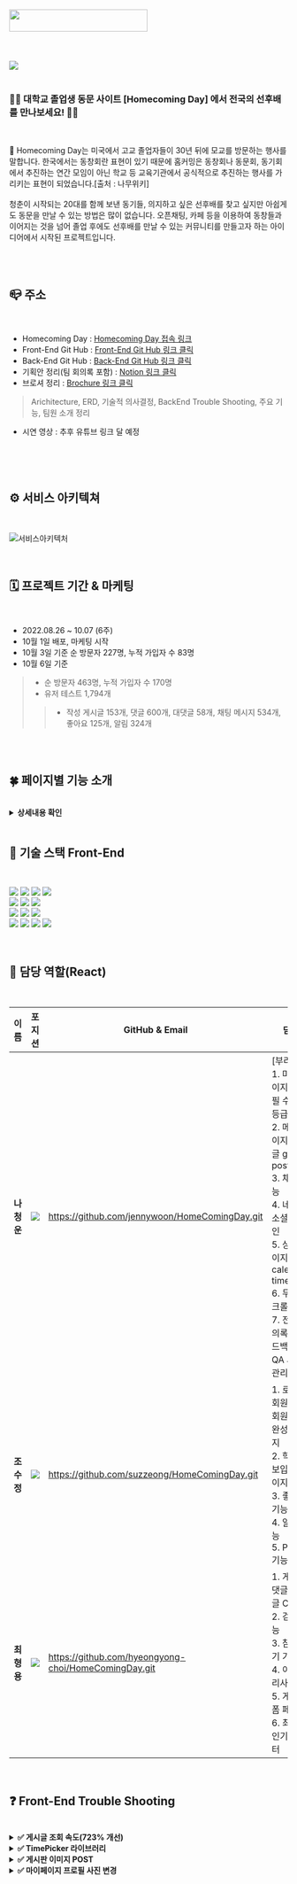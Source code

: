 <!-- # 🏫 Homecoming Day -->

# <img src="https://user-images.githubusercontent.com/109018926/193449320-c1ffb73a-c554-4870-8497-a8348c6b1a3b.png" width="250px" height="40px">
<br/>
<br/>

<img src="https://user-images.githubusercontent.com/109018926/193449385-70608a7e-5b44-49e1-9c08-f168783f5a22.png" >

<br/>
<br/>

### 👩‍🎓 대학교 졸업생 동문 사이트 [Homecoming Day] 에서 전국의 선후배를 만나보세요! 👨‍🎓

<br/>

🏫 Homecoming Day는 미국에서 고교 졸업자들이 30년 뒤에 모교를 방문하는 행사를 말합니다. 한국에서는 동창회란 표현이 있기 때문에 홈커밍은 동창회나 동문회, 동기회에서 추진하는 연간 모임이 아닌 학교 등 교육기관에서 공식적으로 추진하는 행사를 가리키는 표현이 되었습니다.[출처 : 나무위키]
<br/>
<br/>
청춘이 시작되는 20대를 함께 보낸 동기들, 의지하고 싶은 선후배를 찾고 싶지만 아쉽게도 동문을 만날 수 있는 방법은 많이 없습니다. 오픈채팅, 카페 등을 이용하여 동창들과 이어지는 것을 넘어 졸업 후에도 선후배를 만날 수 있는 커뮤니티를 만들고자 하는 아이디어에서 시작된 프로젝트입니다.

<br/>
<br/>

## 📪 주소
<br/>

- Homecoming Day : [Homecoming Day 접속 링크](https://www.homecomingdaycare.com/)
- Front-End Git Hub : [Front-End Git Hub 링크 클릭](https://github.com/jennywoon/HomeComingDay.git)
- Back-End Git Hub : [Back-End Git Hub 링크 클릭](https://github.com/251643/HomecomingDay.git)
- 기획안 정리(팀 회의록 포함) : [Notion 링크 클릭](https://prairie-scion-76d.notion.site/1-194af719c75a4851b4bdb7d3e38f6bde)
- 브로셔 정리 : [Brochure 링크 클릭](https://neon-hub-f15.notion.site/Homecoming-Day-ef7d1c50568e4adc9ae05af11159197d)
> Arichitecture, ERD, 기술적 의사결정, BackEnd Trouble Shooting, 주요 기능, 팀원 소개 정리
- 시연 영상 : 추후 유튜브 링크 달 예정
<br/>
<br/>
<br/>

## ⚙ 서비스 아키텍쳐

<br/>

![서비스아키텍처](https://user-images.githubusercontent.com/109018926/193449550-206751e5-a40c-4325-a7ee-80990fbd328d.png)

<br/>

## 🗓 프로젝트 기간 & 마케팅

<br/>

- 2022.08.26 ~ 10.07 (6주)
- 10월 1일 배포, 마케팅 시작
- 10월 3일 기준 순 방문자 227명, 누적 가입자 수 83명
- 10월 6일 기준<br/>
> - 순 방문자 463명, 누적 가입자 수 170명<br/>
> - 유저 테스트 1,794개
>> - 작성 게시글 153개, 댓글 600개, 대댓글 58개, 채팅 메시지 534개, 좋아요 125개, 알림 324개

<br/>
<br/>

## 🍀 페이지별 기능 소개
<br/>

<details>
<summary><b>상세내용 확인</b></summary>
<br/>

### 📲 로그인, 회원가입 페이지

<br/>

- 일반 로그인 기능
- 네이버 소셜 로그인

<br/>

![회원가입1](https://user-images.githubusercontent.com/109018926/190409932-2eaae376-01ff-4e28-af60-7547cceaaa9c.png)

</br>

- 이메일 인증 기능

<br/>

![회원가입2](https://user-images.githubusercontent.com/109018926/190410047-e55e3b85-e954-43c1-9760-feb7c6664392.png)

<br/>

- 학교, 학과, 학번을 기재하는 정보 입력 페이지

<br/>

![학교정보](https://user-images.githubusercontent.com/109018926/190411088-537def90-9c8b-412b-87ba-6d4cffa25227.png)

<br/>

### 🗒 메인 페이지 및 게시글 작성 페이지

- 같은 학교 학생들만 볼 수 있는 학교별 페이지 기능 구현, 다른 학교일 경우 접근 불가
- 도움요청, 정보공유, 만남일정, 자유토크 네 가지 게시판 CRUD 구현
- 한 가지 폼 안에서 네 개의 게시판 POST 되도록 구현

<br/>

![메인_글쓰기](https://user-images.githubusercontent.com/109018926/190411952-14e71a20-2143-4279-9758-c925b0b2a5e4.png)

<br/>

### 📂 도움요청, 정보공유, 만남일정, 자유토크를 동문들과 나누는 게시판

- 게시글 수정, 삭제 기능 
- 댓글, 대댓글
- 좋아요 기능

<br/>

![게시글상세](https://user-images.githubusercontent.com/109018926/190413074-04f3c553-b576-4ed3-8432-e3384b5ee5a7.png)

<br/>

### 🔍 검색 페이지, 채팅 페이지

- 게시글 Title별 검색 기능 구현
- 동문들끼리 1:1 대화를 나눌 수 있는 채팅 페이지 구현

<br/>

![검색+채팅](https://user-images.githubusercontent.com/109018926/190413740-d7d4d38a-adfd-4f8d-97e4-ffec8a01b567.png)

<br/>

### 🔔 알림 페이지

- 댓글, 좋아요가 달리면 바로 확인할 수 있는 알림 페이지 구현

<br/>

![알림페이지](https://user-images.githubusercontent.com/109018926/190414238-8f88d454-2469-43cb-8ea5-1595d8018fce.png)

<br/>

### 🪞 마이 페이지

- 내가 쓴 게시글을 확인할 수 있도록 구현
- 게시글 클릭시 해당 게시글로 들어갈 수 있도록 구현
- 프로필 사진 변경 기능 구현
- 무한 스크롤

<br/>

![마이페이지](https://user-images.githubusercontent.com/109018926/190415293-26e15cae-e219-4f67-bc99-71d7a0b3098a.png)

<br/>

</details>

<br/>

## 🔔 기술 스택 Front-End 

<br/>
<p>

<img src="https://img.shields.io/badge/react-282C34?style=for-the-badge&logo=react&logoColor=61DAFB">
<img src="https://img.shields.io/badge/React Router-CA4245?style=for-the-badge&logo=React Router&logoColor=white">
<img src="https://img.shields.io/badge/Axios-39477F?style=for-the-badge&logo=Axios&logoColor=white">
<img src="https://img.shields.io/badge/Redux-764ABC?style=for-the-badge&logo=Redux&logoColor=white">
<br/>
<img src="https://img.shields.io/badge/styled_components-DB7093?style=for-the-badge&logo=styledcomponents&logoColor=white">
<img src="https://img.shields.io/badge/yarn-2C8EBB?style=for-the-badge&logo=yarn&logoColor=black">
<img src="https://img.shields.io/badge/Swiper-6332F6?style=for-the-badge&logo=Swiper&logoColor=white">
<br/>
<img src="https://img.shields.io/badge/kakao map-FFCD00?style=for-the-badge&logo=kakao&logoColor=black">
<img src="https://img.shields.io/badge/PWA-5A0FC8?style=for-the-badge&logo=PWA&logoColor=white">
<img src="https://img.shields.io/badge/Stomp & Sock.Js-0ABF53?style=for-the-badge&logo=Stomp & Sock.Js&logoColor=white">
<br/>
<img src="https://img.shields.io/badge/github-%23121011.svg?style=for-the-badge&logo=github&logoColor=white">
<img src="https://img.shields.io/badge/Amazon AWS-232F3E?style=for-the-badge&logo=Amazon AWS&logoColor=white">
<img src="https://img.shields.io/badge/-aws%20amplify-FF9900?style=for-the-badge&logo=aws%20amplify&logoColor=white">
<img src="https://img.shields.io/badge/figma-%23F24E1E.svg?style=for-the-badge&logo=figma&logoColor=white">
</p>
<br/>

## 🙆 담당 역할(React)
<br/>

| 이름       | 포지션       | GitHub & Email          | 담당                             |
| ------------ | ------------ | ---------------------------- |  ------------------------------ |
| **나청운** | <img src="https://img.shields.io/badge/FrontEnd-2088FF?style=flat&logo=FrontEnd&logoColor=white"/> | https://github.com/jennywoon/HomeComingDay.git | [부리더]<br/>1. 마이페이지, 프로필 수정, 등급 기능<br/> 2. 메인 페이지 게시글 get, post <br/> 3. 채팅 기능 <br/>4. 네이버 소셜로그인<br/> 5. 상세 페이지 calendar, time <br/> 6. 무한 스크롤<br/> 7. 전체 회의록 & 피드백 & QA 시트 관리
| **조수정** | <img src="https://img.shields.io/badge/FrontEnd-2088FF?style=flat&logo=FrontEnd&logoColor=white"/> | https://github.com/suzzeong/HomeComingDay.git | 1. 로그인/회원가입/회원가입 완성 페이지<br/> 2. 학교정보입력 페이지<br/> 3. 좋아요 기능<br/> 4. 알림 기능<br/> 5. PWA 기능
| **최형용** | <img src="https://img.shields.io/badge/FrontEnd-2088FF?style=flat&logo=FrontEnd&logoColor=white"/> | https://github.com/hyeongyong-choi/HomeComingDay.git | 1. 게시글, 댓글, 대댓글 CRUD<br/> 2. 검색 기능<br/> 3. 참여하기 기능<br/>4. 이미지 리사이징<br/> 5. 게시글 폼 페이지<br/> 6. 최신순, 인기순 필터

<br/>

## ❓ Front-End Trouble Shooting
<br/>

<details>
<summary><b>✅ 게시글 조회 속도(723% 개선)</b></summary>
<br/>
해당 트러블 슈팅은 백엔드 속도 개선이다. useEffect도 잘 되어 있는 것 같았고 아무리 코드를 수정해도 렌더링 속도가 너무 느리고 이미지는 더 느리게 나와서, BackEnd와 계속해서 속도를 확인해보다, Redis를 통해 속도를 개선할 수 있다는 것을 알게 됨
</br>
메인 페이지인 article/help 위치에선 무려 723%의 속도 개선율을 보였다. FrontEnd에서도 해당 과정을 알고 있었다면 더 빠르게 소통해볼 수 있었을 것 같아 좋은 러닝이 되어 기록.
<img src="https://user-images.githubusercontent.com/109018926/194244336-268d2921-5a5c-4a5d-9859-06e15b8123e5.png">
</br>
</details>
<details>

<br/>
<summary><b>✅ TimePicker 라이브러리</b></summary>

</br>

✔ 문제상황
- 디자이너님이 원하는 디자인은 React에서 만들 수 없었고 TimePicker 라이브러리 Custom을 아무리 하여도 원하는 디자인을 만들 수 없었음. post하는 과정에서도 라이브러리는 비효율성이 있음.

</br>

✔ 해결방안

- 라이브러리를 제거하고 시간을 코드로 구현하도록 변경함. 라이브러리에 의존하기 보다, 직접 구현을 통해 Custom을 자유롭게 할 수 있는 경험이 됨.
- 폴더 formBoard / 파일 FormBoard.jsx 197번째줄 시작
<br/>

<img src="https://user-images.githubusercontent.com/109018926/194243399-bae9186a-ef9a-4740-be4c-f74de6cce9e1.png">

</details>

<details>
<summary><b>✅ 게시판 이미지 POST</b></summary>

</br>

✔ 문제상황
- 게시판 등록시에 텍스트와 이미지를 Formdata에 묶어 전송하였으나 State 500에러 발생
- 드랍존 라이브러리를 사용해서 오류를 해결하면서 이미지 프리뷰를 추가 구현하고 드래그앤드랍을 구현하려고 했으나 실패함

</br>

✔ 해결방안

- 이미지 또한 Formdata화 시켜야 한다는 사실을 확인함 

</details>

<details>
<summary><b>✅ 마이페이지 프로필 사진 변경</b></summary>

</br>

✔ 문제상황
- 우리가 구현하고 있는 기능은 로그인 이후 학교 정보를 받아야 했기 때문에 회원가입, 로그인 시 프로필 사진 추가를 할 수 없었음
- 따라서 마이페이지의 state에 프로필 사진 변경 기능을 넣어야 했음
- 발생된 문제는, 프론트에서 기본 프로필을 마이페이지에 등록해둔다고 하여도 게시판 메인 페이지의 프로필 사진에서 사진 이미지가 PATCH 되기전엔 이미지 에러가 발생함
- PATCH를 한다고 하여도 초반에 에러가 발생된 모습이 USER에게 노출될 수 있었음

</br>

✔ 해결방안

- 백엔드의 S3에 기본 이미지를 탑재해 데이터를 받을 때부터 null값이 아닌 기본 이미지로 받는 방향으로 게시판 이미지의 에러를 해결함
- 기본 이미지를 GET한 후, 프론트에서 PATCH를 사용하여 프로필 사진을 변경하였고 마이페이지, 게시판 페이지에 사진을 업데이트하여 해결함

</details>